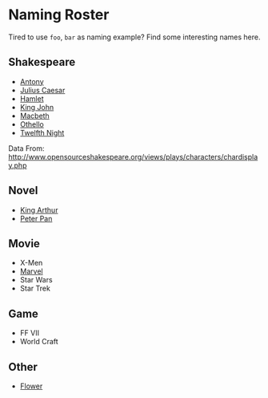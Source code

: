 # Naming Roster

Tired to use `foo`, `bar` as naming example? Find some interesting names here. 

## Shakespeare

- [Antony](shakespeare/antony.csv)
- [Julius Caesar](shakespeare/caesar.csv)
- [Hamlet](shakespeare/hamlet.csv)
- [King John](shakespeare/john.csv)
- [Macbeth](shakespeare/macbeth.csv)
- [Othello](shakespeare/othello.csv)
- [Twelfth Night](shakespeare/twelfth-night.csv)

Data From: http://www.opensourceshakespeare.org/views/plays/characters/chardisplay.php

## Novel

- [King Arthur](arthur.csv)
- [Peter Pan](neverland.csv)

## Movie

- X-Men
- [Marvel](marvel.csv)
- Star Wars
- Star Trek

## Game

- FF VII
- World Craft

## Other

- [Flower](flower.csv)
